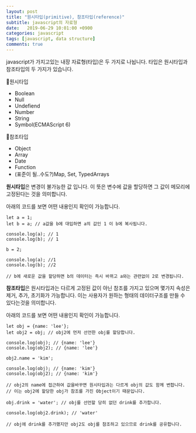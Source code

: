 ```yaml
---
layout: post
title: "원시타입(primitive), 참조타입(reference)"
subtitle: javascript의 자료형
date:   2019-06-29 10:01:00 +0900
categories: javascript
tags: [javascript, data structure]
comments: true
---
```


javascript가 가지고있는 내장 자료형(타입)은 두 가지로 나뉩니다. 
타입은 원시타입과 참조타입의 두 가지가 있습니다.

🔹원시타입
- Boolean
- Null
- Undefiend
- Number
- String
- Symbol(ECMAScript 6)

🔹참조타입
- Object
- Array
- Date
- Function
- (표준이 될..수도?)Map, Set, TypedArrays

**원시타입**은 변경이 불가능한 값 입니다. 이 뜻은 변수에 값을 할당하면 그 값이 메모리에 고정된다는 것을 의미합니다.

아래의 코드를 보면 어떤 내용인지 확인이 가능합니다.

    let a = 1;
    let b = a; // a값을 b에 대입하면 a의 값인 1 이 b에 복사됩니다.
    
    console.log(a); // 1
    console.log(b); // 1
    
    b = 2;
    
    console.log(a); //1
    console.log(b); //2
    
    // b에 새로운 값을 할당하면 b의 데이터는 즉시 바뀌고 a와는 관련없이 2로 변경됩니다.

**참조타입**은 원시타입과는 다르게 고정된 값이 아닌 참조를 가지고 있으며 몇가지 속성은 제거, 추가, 초기화가 가능합니다. 이는 사용자가 원하는 형태의 데이터구조를 만들 수 있다는것을 의미합니다.

아래의 코드를 보면 어떤 내용인지 확인이 가능합니다.

    let obj = {name: 'lee'};
    let obj2 = obj; // obj2에 먼저 선언한 obj를 할당합니다.
    
    console.log(obj); // {name: 'lee'}
    console.log(obj2); // {name: 'lee'}
    
    obj2.name = 'kim';
    
    console.log(obj); // {name: 'kim'}
    console.log(obj2); // {name: 'kim'}
    
    // obj2의 name에 접근하여 값을바꾸면 원시타입과는 다르게 obj의 값도 함께 변합니다.
    // 이는 obj2에 할당한 obj가 참조를 가진 Object이기 때문입니다.
    
    obj.drink = 'water'; // obj를 선언할 당히 없던 drink를 추가합니다.
    
    console.log(obj2.drink); // 'water'
    
    // obj에 drink를 추가했지만 obj2도 obj를 참조하고 있으므로 drink를 공유합니다.